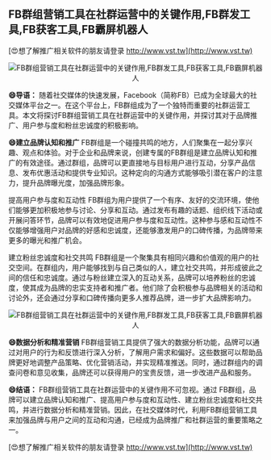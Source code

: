 ## **FB群组营销工具在社群运营中的关键作用,FB群发工具,FB获客工具,FB霸屏机器人**

[😍想了解推广相关软件的朋友请登录 http://www.vst.tw](http://www.vst.tw)

 <center><img src="https://vst.tw/MP4/tuiguang/png/4.png" alt="FB群组营销工具在社群运营中的关键作用,FB群发工具,FB获客工具,FB霸屏机器人"></center>

**😄导语：**
随着社交媒体的快速发展，Facebook（简称FB）已成为全球最大的社交媒体平台之一。在这个平台上，FB群组成为了一个独特而重要的社群运营工具。本文将探讨FB群组营销工具在社群运营中的关键作用，并探讨其对于品牌推广、用户参与度和粉丝忠诚度的积极影响。

**😄建立品牌认知和推广**
FB群组是一个碰撞共鸣的地方，人们聚集在一起分享兴趣、观点和体验。对于企业和品牌来说，创建专属的FB群组是建立品牌认知和推广的有效途径。通过群组，品牌可以更直接地与目标用户进行互动，分享产品信息、发布优惠活动和提供专业知识。这种定向的沟通方式能够吸引潜在客户的注意力，提升品牌曝光度，加强品牌形象。

提高用户参与度和互动性
FB群组为用户提供了一个有序、友好的交流环境，使他们能够更加积极地参与讨论、分享和互动。通过发布有趣的话题、组织线下活动或开展问答环节，品牌可以有效地促进用户参与度和互动性。这种参与感和互动性不仅能够增强用户对品牌的好感和忠诚度，还能够激发用户的口碑传播，为品牌带来更多的曝光和推广机会。

建立粉丝忠诚度和社交共鸣
FB群组是一个聚集具有相同兴趣和价值观的用户的社交空间。在群组内，用户能够找到与自己类似的人，建立社交共鸣，并形成彼此之间的信任和忠诚度。通过与粉丝建立深入的互动关系，品牌可以培养粉丝的忠诚度，使其成为品牌的忠实支持者和推广者。他们除了会积极参与品牌相关的活动和讨论外，还会通过分享和口碑传播向更多人推荐品牌，进一步扩大品牌影响力。

 <center><img src="https://vst.tw/MP4/tuiguang/png/2.png" alt="FB群组营销工具在社群运营中的关键作用,FB群发工具,FB获客工具,FB霸屏机器人"></center>

**😄数据分析和精准营销**
FB群组营销工具提供了强大的数据分析功能，品牌可以通过对用户的行为和反馈进行深入分析，了解用户需求和偏好。这些数据可以帮助品牌更好地调整产品策略、优化营销活动，并实现精准推送。同时，通过群组内的调查问卷和意见收集，品牌还可以获得用户的宝贵反馈，进一步改进产品和服务。

**😄结语：**
FB群组营销工具在社群运营中的关键作用不可忽视。通过 FB群组，品牌可以建立品牌认知和推广、提高用户参与度和互动性、建立粉丝忠诚度和社交共鸣，并进行数据分析和精准营销。因此，在社交媒体时代，利用FB群组营销工具来加强品牌与用户之间的互动和沟通，已经成为品牌推广和社群运营的重要策略之一。

[😍想了解推广相关软件的朋友请登录 http://www.vst.tw](http://www.vst.tw)



